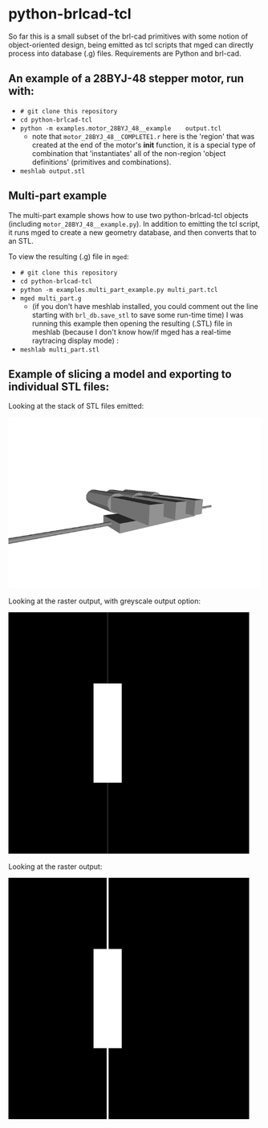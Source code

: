 # python-brlcad-tcl
So far this is a small subset of the brl-cad primitives with some notion of object-oriented design, being emitted as tcl scripts that mged can directly process into database (.g) files. Requirements are Python and brl-cad.



## An example of a 28BYJ-48 stepper motor, run with:  
* `# git clone this repository`
* `cd python-brlcad-tcl`
* `python -m examples.motor_28BYJ_48__example    output.tcl`
  * note that `motor_28BYJ_48__COMPLETE1.r` here is the 'region' that was created at the end of the motor's  __init__ function, it is a special type of combination that 'instantiates' all of the non-region 'object definitions' (primitives and combinations).
* `meshlab output.stl`


## Multi-part example

The multi-part example shows how to use two python-brlcad-tcl objects (including `motor_28BYJ_48__example.py`). In addition to emitting the tcl script, it runs mged to create a new geometry database, and then converts that to an STL.

To view the resulting (.g) file in `mged`:
* `# git clone this repository`
* `cd python-brlcad-tcl`
* `python -m examples.multi_part_example.py multi_part.tcl`
* `mged multi_part.g`
  * (if you don't have meshlab installed, you could comment out the line starting with `brl_db.save_stl` to save some run-time time)
I was running this example then opening the resulting (.STL) file in meshlab (because I don't know how/if mged has a real-time raytracing display mode) :
* `meshlab multi_part.stl`

## Example of slicing a model and exporting to individual STL files:
Looking at the stack of STL files emitted:

![Alt text](examples/output/microfluidic_pump/microfluidic_pump_slices_manually_created_animation.gif?raw=true "Animated GIF of the STL slices being shown and hidden")

Looking at the raster output, with greyscale output option:

![Alt text](examples/output/microfluidic_pump/microfluidic_pump_greyscale.gif?raw=true "")

Looking at the raster output:

![Alt text](examples/output/microfluidic_pump/microfluidic_pump_bw.gif?raw=true "")